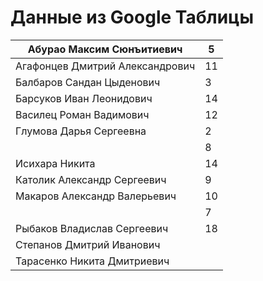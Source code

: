 # Данные из Google Таблицы

| Абурао Максим Сюнъитиевич | 5 |
| --- | --- |
| Агафонцев Дмитрий Александрович | 11 |
| Балбаров Сандан Цыденович | 3 |
| Барсуков Иван Леонидович | 14 |
| Василец Роман Вадимович | 12 |
| Глумова Дарья Сергеевна | 2 |
|  | 8 |
| Исихара Никита | 14 |
| Католик Александр Сергеевич | 9 |
| Макаров Александр Валерьевич | 10 |
|  | 7 |
| Рыбаков Владислав Сергеевич | 18 |
| Степанов Дмитрий Иванович |  |
| Тарасенко Никита Дмитриевич |  |
